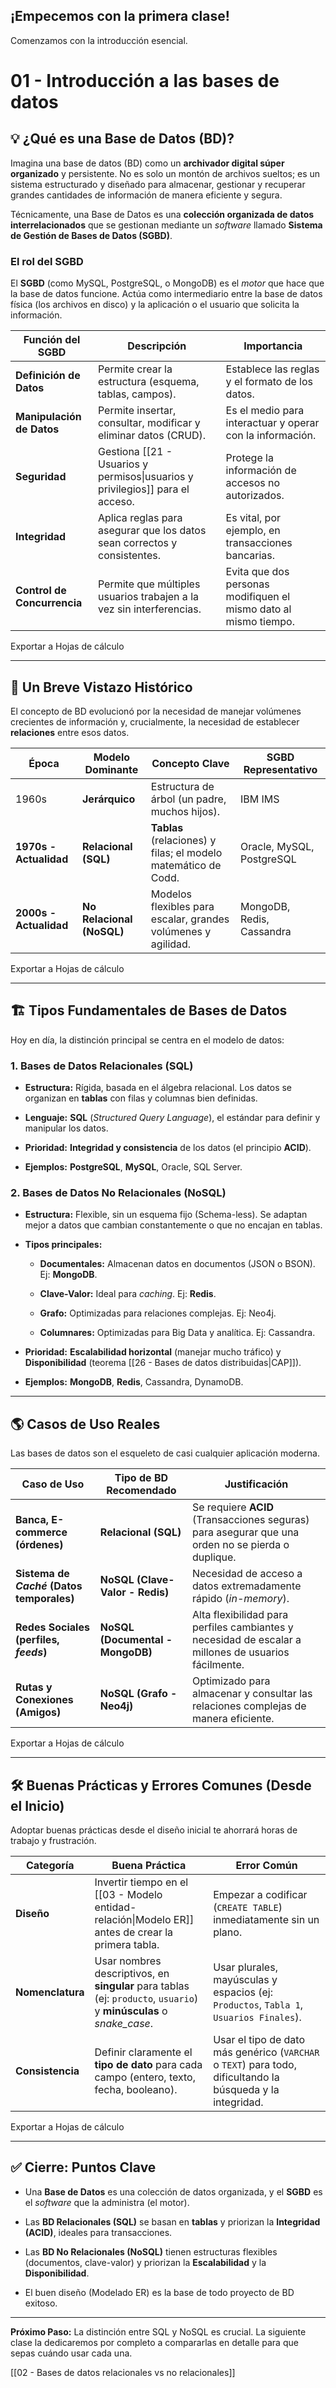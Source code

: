 ## ¡Empecemos con la primera clase!

Comenzamos con la introducción esencial.

# 01 - Introducción a las bases de datos

## 💡 ¿Qué es una Base de Datos (BD)?

Imagina una base de datos (BD) como un **archivador digital súper organizado** y persistente. No es solo un montón de archivos sueltos; es un sistema estructurado y diseñado para almacenar, gestionar y recuperar grandes cantidades de información de manera eficiente y segura.

Técnicamente, una Base de Datos es una **colección organizada de datos interrelacionados** que se gestionan mediante un _software_ llamado **Sistema de Gestión de Bases de Datos (SGBD)**.

### El rol del SGBD

El **SGBD** (como MySQL, PostgreSQL, o MongoDB) es el _motor_ que hace que la base de datos funcione. Actúa como intermediario entre la base de datos física (los archivos en disco) y la aplicación o el usuario que solicita la información.

|Función del SGBD|Descripción|Importancia|
|---|---|---|
|**Definición de Datos**|Permite crear la estructura (esquema, tablas, campos).|Establece las reglas y el formato de los datos.|
|**Manipulación de Datos**|Permite insertar, consultar, modificar y eliminar datos (CRUD).|Es el medio para interactuar y operar con la información.|
|**Seguridad**|Gestiona [[21 - Usuarios y permisos\|usuarios y privilegios]] para el acceso.|Protege la información de accesos no autorizados.|
|**Integridad**|Aplica reglas para asegurar que los datos sean correctos y consistentes.|Es vital, por ejemplo, en transacciones bancarias.|
|**Control de Concurrencia**|Permite que múltiples usuarios trabajen a la vez sin interferencias.|Evita que dos personas modifiquen el mismo dato al mismo tiempo.|

Exportar a Hojas de cálculo

---

## 📜 Un Breve Vistazo Histórico

El concepto de BD evolucionó por la necesidad de manejar volúmenes crecientes de información y, crucialmente, la necesidad de establecer **relaciones** entre esos datos.

|Época|Modelo Dominante|Concepto Clave|SGBD Representativo|
|---|---|---|---|
|1960s|**Jerárquico**|Estructura de árbol (un padre, muchos hijos).|IBM IMS|
|**1970s - Actualidad**|**Relacional (SQL)**|**Tablas** (relaciones) y filas; el modelo matemático de Codd.|Oracle, MySQL, PostgreSQL|
|**2000s - Actualidad**|**No Relacional (NoSQL)**|Modelos flexibles para escalar, grandes volúmenes y agilidad.|MongoDB, Redis, Cassandra|

Exportar a Hojas de cálculo

---

## 🏗️ Tipos Fundamentales de Bases de Datos

Hoy en día, la distinción principal se centra en el modelo de datos:

### 1. Bases de Datos Relacionales (SQL)

- **Estructura:** Rígida, basada en el álgebra relacional. Los datos se organizan en **tablas** con filas y columnas bien definidas.
    
- **Lenguaje:** **SQL** (_Structured Query Language_), el estándar para definir y manipular los datos.
    
- **Prioridad:** **Integridad y consistencia** de los datos (el principio **ACID**).
    
- **Ejemplos:** **PostgreSQL**, **MySQL**, Oracle, SQL Server.
    

### 2. Bases de Datos No Relacionales (NoSQL)

- **Estructura:** Flexible, sin un esquema fijo (Schema-less). Se adaptan mejor a datos que cambian constantemente o que no encajan en tablas.
    
- **Tipos principales:**
    
    - **Documentales:** Almacenan datos en documentos (JSON o BSON). Ej: **MongoDB**.
        
    - **Clave-Valor:** Ideal para _caching_. Ej: **Redis**.
        
    - **Grafo:** Optimizadas para relaciones complejas. Ej: Neo4j.
        
    - **Columnares:** Optimizadas para Big Data y analítica. Ej: Cassandra.
        
- **Prioridad:** **Escalabilidad horizontal** (manejar mucho tráfico) y **Disponibilidad** (teorema [[26 - Bases de datos distribuidas|CAP]]).
    
- **Ejemplos:** **MongoDB**, **Redis**, Cassandra, DynamoDB.
    

---

## 🌎 Casos de Uso Reales

Las bases de datos son el esqueleto de casi cualquier aplicación moderna.

|Caso de Uso|Tipo de BD Recomendado|Justificación|
|---|---|---|
|**Banca, E-commerce (órdenes)**|**Relacional (SQL)**|Se requiere **ACID** (Transacciones seguras) para asegurar que una orden no se pierda o duplique.|
|**Sistema de _Caché_ (Datos temporales)**|**NoSQL (Clave-Valor - Redis)**|Necesidad de acceso a datos extremadamente rápido (_in-memory_).|
|**Redes Sociales (perfiles, _feeds_)**|**NoSQL (Documental - MongoDB)**|Alta flexibilidad para perfiles cambiantes y necesidad de escalar a millones de usuarios fácilmente.|
|**Rutas y Conexiones (Amigos)**|**NoSQL (Grafo - Neo4j)**|Optimizado para almacenar y consultar las relaciones complejas de manera eficiente.|

Exportar a Hojas de cálculo

---

## 🛠️ Buenas Prácticas y Errores Comunes (Desde el Inicio)

Adoptar buenas prácticas desde el diseño inicial te ahorrará horas de trabajo y frustración.

|Categoría|Buena Práctica|Error Común|
|---|---|---|
|**Diseño**|Invertir tiempo en el [[03 - Modelo entidad-relación\|Modelo ER]] antes de crear la primera tabla.|Empezar a codificar (`CREATE TABLE`) inmediatamente sin un plano.|
|**Nomenclatura**|Usar nombres descriptivos, en **singular** para tablas (ej: `producto`, `usuario`) y **minúsculas** o _snake_case_.|Usar plurales, mayúsculas y espacios (ej: `Productos`, `Tabla 1`, `Usuarios Finales`).|
|**Consistencia**|Definir claramente el **tipo de dato** para cada campo (entero, texto, fecha, booleano).|Usar el tipo de dato más genérico (`VARCHAR` o `TEXT`) para todo, dificultando la búsqueda y la integridad.|

Exportar a Hojas de cálculo

---

## ✅ Cierre: Puntos Clave

- Una **Base de Datos** es una colección de datos organizada, y el **SGBD** es el _software_ que la administra (el motor).
    
- Las **BD Relacionales (SQL)** se basan en **tablas** y priorizan la **Integridad (ACID)**, ideales para transacciones.
    
- Las **BD No Relacionales (NoSQL)** tienen estructuras flexibles (documentos, clave-valor) y priorizan la **Escalabilidad** y la **Disponibilidad**.
    
- El buen diseño (Modelado ER) es la base de todo proyecto de BD exitoso.
    

---

**Próximo Paso:** La distinción entre SQL y NoSQL es crucial. La siguiente clase la dedicaremos por completo a compararlas en detalle para que sepas cuándo usar cada una.

[[02 - Bases de datos relacionales vs no relacionales]]